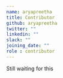 ```yaml
---
name: aryapreetha
title: Contributor
github: aryapreetha
twitter: ""
linkedin: ""
slack: ""
joining_date: ""
role : contributor
---
```


Still waiting for this
